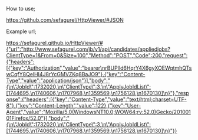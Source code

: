 How to use;

https://github.com/sefagurel/HttpViewer/#JSON

Example url;

https://sefagurel.github.io/HttpViewer/#{"url":"http://www.sefagurel.com/jb/v1/api/candidates/appliedjobs?ClientType=1&From=0&Size=100","Method":"POST","Code":200,"request":{"headers":[{"key":"Authorization","value":"bearer\nrBUPIld6HqrY4X6gyXOEWqtmhQTswCqfY8QelHI4J8rYcGMVZKq8BaJO9"},{"key":"Content-Type","value":"application/json"}],"body":"{\n\"JobId\":1732020,\n\"ClientType\":3,\n\"ApplyJobIdList\":[1744695,\n1740606,\n1707968,\n1359569,\n1756128,\n1670130]\n}"},"response":{"headers":[{"key":"Content-Type","value":"text/html;charset=UTF-8"},{"key":"Content-Length","value":122},{"key":"User-Agent","value":"Mozilla/5.0(WindowsNT10.0;WOW64;rv:52.0)Gecko/20100101Firefox/52.0"}],"body":"{\n\"JobId\":1732020,\n\"ClientType\":3,\n\"ApplyJobIdList\":[1744695,\n1740606,\n1707968,\n1359569,\n1756128,\n1670130]\n}"}}
